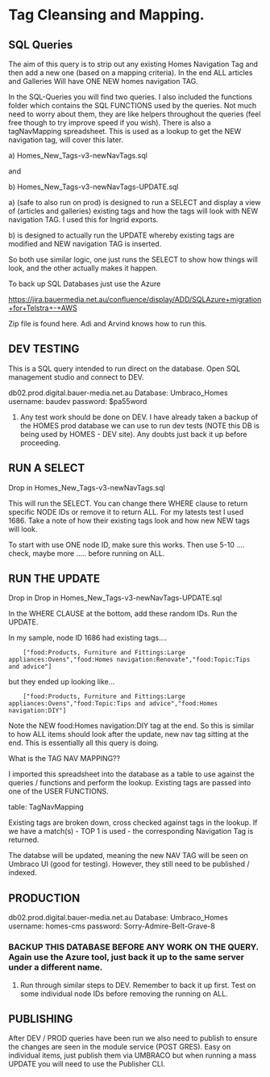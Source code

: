 # Tag Cleansing and Mapping. 

## SQL Queries

The aim of this query is to strip out any existing Homes Navigation Tag and then add a new one (based on a mapping criteria). In the end ALL articles and Galleries
Will have ONE NEW homes navigation TAG.

In the SQL-Queries you will find two queries. 
I also included the functions folder which contains the SQL FUNCTIONS used by the queries. Not much need to worry about them, they are like helpers throughout the queries (feel free though to try improve speed if you wish). 
There is also a tagNavMapping spreadsheet. This is used as a lookup to get the NEW navigation tag, will cover this later.



a) Homes_New_Tags-v3-newNavTags.sql

and 

b) Homes_New_Tags-v3-newNavTags-UPDATE.sql




a) (safe to also run on prod) is designed to run a SELECT and display a view of (articles and galleries) existing tags and how the tags will look with NEW navigation TAG. I used this for Ingrid exports.


b) is designed to actually run the UPDATE whereby existing tags are modified and NEW navigation TAG is inserted.


So both use similar logic, one just runs the SELECT to show how things will look, and the other actually makes it happen.



To back up SQL Databases just use the Azure 

https://jira.bauermedia.net.au/confluence/display/ADD/SQLAzure+migration+for+Telstra+-+AWS

Zip file is found here. Adi and Arvind knows how to run this.





## DEV TESTING

This is a SQL query intended to run direct on the database. Open SQL management studio and connect to DEV.


db02.prod.digital.bauer-media.net.au
Database: Umbraco_Homes
username: baudev
password: $pa55word


1) Any test work should be done on DEV. I have already taken a backup of the HOMES prod database we can use to run dev tests (NOTE this DB is being used by HOMES - DEV site). Any doubts just back it up before proceeding.


## RUN A SELECT

Drop in Homes_New_Tags-v3-newNavTags.sql

This will run the SELECT. You can change there WHERE clause to return specific NODE IDs or remove it to return ALL. For my latests test I used 1686. Take a note of how their existing tags look and how new NEW tags will look.

To start with use ONE node ID, make sure this works. Then use 5-10 .... check, maybe more ..... before running on ALL.



## RUN THE UPDATE

Drop in Drop in Homes_New_Tags-v3-newNavTags-UPDATE.sql

In the WHERE CLAUSE at the bottom, add these random IDs. Run the UPDATE. 


In my sample, node ID 1686 had existing tags....

		["food:Products, Furniture and Fittings:Large appliances:Ovens","food:Homes navigation:Renovate","food:Topic:Tips and advice"]


but they ended up looking like...

		["food:Products, Furniture and Fittings:Large appliances:Ovens","food:Topic:Tips and advice","food:Homes navigation:DIY"]

		
Note the NEW food:Homes navigation:DIY tag at the end. So this is similar to how ALL items should look after the update, new nav tag sitting at the end. This is essentially all this query is doing.




What is the TAG NAV MAPPING??

I imported this spreadsheet into the database as a table to use against the queries / functions and perform the lookup. Existing tags are passed into one of the USER FUNCTIONS.

table: TagNavMapping


Existing tags are broken down, cross checked against tags in the lookup. If we have a match(s) - TOP 1 is used - the corresponding Navigation Tag is returned.




The databse will be updated, meaning the new NAV TAG will be seen on Umbraco UI (good for testing). However, they still need to be published / indexed. 




## PRODUCTION
db02.prod.digital.bauer-media.net.au
Database: Umbraco_Homes
username: homes-cms
password: Sorry-Admire-Belt-Grave-8

### BACKUP THIS DATABASE BEFORE ANY WORK ON THE QUERY. Again use the Azure tool, just back it up to the same server under a different name.


1) Run through similar steps to DEV. Remember to back it up first. Test on some individual node IDs before removing the running on ALL.



## PUBLISHING

After DEV / PROD queries have been run we also need to publish to ensure the changes are seen in the module service (POST GRES). Easy on individual items, just publish them via UMBRACO but when running a mass UPDATE you will
need to use the Publisher CLI.



